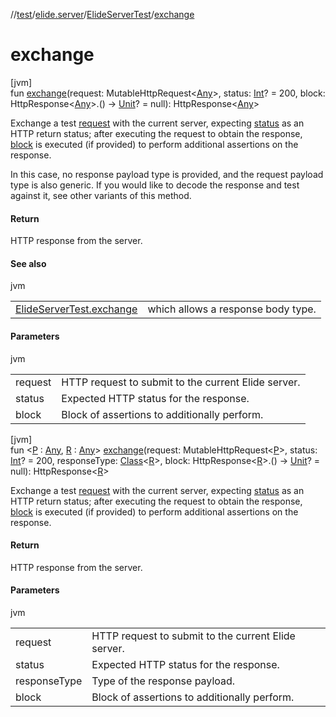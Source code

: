 //[test](../../../index.md)/[elide.server](../index.md)/[ElideServerTest](index.md)/[exchange](exchange.md)

# exchange

[jvm]\
fun [exchange](exchange.md)(request: MutableHttpRequest&lt;[Any](https://kotlinlang.org/api/latest/jvm/stdlib/kotlin/-any/index.html)&gt;, status: [Int](https://kotlinlang.org/api/latest/jvm/stdlib/kotlin/-int/index.html)? = 200, block: HttpResponse&lt;[Any](https://kotlinlang.org/api/latest/jvm/stdlib/kotlin/-any/index.html)&gt;.() -&gt; [Unit](https://kotlinlang.org/api/latest/jvm/stdlib/kotlin/-unit/index.html)? = null): HttpResponse&lt;[Any](https://kotlinlang.org/api/latest/jvm/stdlib/kotlin/-any/index.html)&gt;

Exchange a test [request](exchange.md) with the current server, expecting [status](exchange.md) as an HTTP return status; after executing the request to obtain the response, [block](exchange.md) is executed (if provided) to perform additional assertions on the response.

In this case, no response payload type is provided, and the request payload type is also generic. If you would like to decode the response and test against it, see other variants of this method.

#### Return

HTTP response from the server.

#### See also

jvm

| | |
|---|---|
| [ElideServerTest.exchange](exchange.md) | which allows a response body type. |

#### Parameters

jvm

| | |
|---|---|
| request | HTTP request to submit to the current Elide server. |
| status | Expected HTTP status for the response. |
| block | Block of assertions to additionally perform. |

[jvm]\
fun &lt;[P](exchange.md) : [Any](https://kotlinlang.org/api/latest/jvm/stdlib/kotlin/-any/index.html), [R](exchange.md) : [Any](https://kotlinlang.org/api/latest/jvm/stdlib/kotlin/-any/index.html)&gt; [exchange](exchange.md)(request: MutableHttpRequest&lt;[P](exchange.md)&gt;, status: [Int](https://kotlinlang.org/api/latest/jvm/stdlib/kotlin/-int/index.html)? = 200, responseType: [Class](https://docs.oracle.com/javase/8/docs/api/java/lang/Class.html)&lt;[R](exchange.md)&gt;, block: HttpResponse&lt;[R](exchange.md)&gt;.() -&gt; [Unit](https://kotlinlang.org/api/latest/jvm/stdlib/kotlin/-unit/index.html)? = null): HttpResponse&lt;[R](exchange.md)&gt;

Exchange a test [request](exchange.md) with the current server, expecting [status](exchange.md) as an HTTP return status; after executing the request to obtain the response, [block](exchange.md) is executed (if provided) to perform additional assertions on the response.

#### Return

HTTP response from the server.

#### Parameters

jvm

| | |
|---|---|
| request | HTTP request to submit to the current Elide server. |
| status | Expected HTTP status for the response. |
| responseType | Type of the response payload. |
| block | Block of assertions to additionally perform. |
